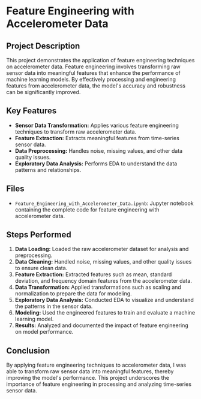 # Feature Engineering with Accelerometer Data

## Project Description

This project demonstrates the application of feature engineering techniques on accelerometer data. Feature engineering involves transforming raw sensor data into meaningful features that enhance the performance of machine learning models. By effectively processing and engineering features from accelerometer data, the model's accuracy and robustness can be significantly improved.

## Key Features

- **Sensor Data Transformation:** Applies various feature engineering techniques to transform raw accelerometer data.
- **Feature Extraction:** Extracts meaningful features from time-series sensor data.
- **Data Preprocessing:** Handles noise, missing values, and other data quality issues.
- **Exploratory Data Analysis:** Performs EDA to understand the data patterns and relationships.

## Files

- `Feature_Engineering_with_Accelerometer_Data.ipynb`: Jupyter notebook containing the complete code for feature engineering with accelerometer data.

## Steps Performed

1. **Data Loading:** Loaded the raw accelerometer dataset for analysis and preprocessing.
2. **Data Cleaning:** Handled noise, missing values, and other quality issues to ensure clean data.
3. **Feature Extraction:** Extracted features such as mean, standard deviation, and frequency domain features from the accelerometer data.
4. **Data Transformation:** Applied transformations such as scaling and normalization to prepare the data for modeling.
5. **Exploratory Data Analysis:** Conducted EDA to visualize and understand the patterns in the sensor data.
6. **Modeling:** Used the engineered features to train and evaluate a machine learning model.
7. **Results:** Analyzed and documented the impact of feature engineering on model performance.

## Conclusion

By applying feature engineering techniques to accelerometer data, I was able to transform raw sensor data into meaningful features, thereby improving the model's performance. This project underscores the importance of feature engineering in processing and analyzing time-series sensor data.

